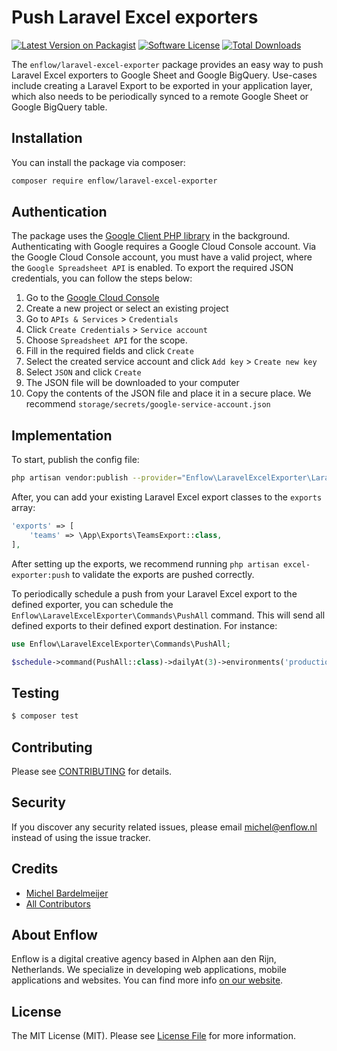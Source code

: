 # Push Laravel Excel exporters

[![Latest Version on Packagist](https://img.shields.io/packagist/v/enflow/laravel-excel-exporter.svg?style=flat-square)](https://packagist.org/packages/enflow/laravel-excel-exporter)
[![Software License](https://img.shields.io/badge/license-MIT-brightgreen.svg?style=flat-square)](LICENSE.md)
[![Total Downloads](https://img.shields.io/packagist/dt/enflow/laravel-excel-exporter.svg?style=flat-square)](https://packagist.org/packages/enflow/laravel-excel-exporter)

The `enflow/laravel-excel-exporter` package provides an easy way to push Laravel Excel exporters to Google Sheet and Google BigQuery. 
Use-cases include creating a Laravel Export to be exported in your application layer, which also needs to be periodically synced to a remote Google Sheet or Google BigQuery table.

## Installation
You can install the package via composer:

``` bash
composer require enflow/laravel-excel-exporter
```

## Authentication
The package uses the [Google Client PHP library](https://github.com/googleapis/google-api-php-client) in the background. Authenticating with Google requires a Google Cloud Console account. 
Via the Google Cloud Console account, you must have a valid project, where the `Google Spreadsheet API` is enabled. To export the required JSON credentials, you can follow the steps below:

1) Go to the [Google Cloud Console](https://console.cloud.google.com/)
2) Create a new project or select an existing project
3) Go to `APIs & Services` > `Credentials`
4) Click `Create Credentials` > `Service account`
5) Choose `Spreadsheet API` for the scope.
6) Fill in the required fields and click `Create`
7) Select the created service account and click `Add key` > `Create new key`
8) Select `JSON` and click `Create`
9) The JSON file will be downloaded to your computer
10) Copy the contents of the JSON file and place it in a secure place. We recommend `storage/secrets/google-service-account.json`

## Implementation

To start, publish the config file:

```bash
php artisan vendor:publish --provider="Enflow\LaravelExcelExporter\LaravelExcelExporterServiceProvider" --tag="config"
```

After, you can add your existing Laravel Excel export classes to the `exports` array:
```php
'exports' => [
    'teams' => \App\Exports\TeamsExport::class,
],
```

After setting up the exports, we recommend running `php artisan excel-exporter:push` to validate the exports are pushed correctly.

To periodically schedule a push from your Laravel Excel export to the defined exporter, you can schedule the `Enflow\LaravelExcelExporter\Commands\PushAll` command. This will send all defined exports to their defined export destination. For instance:

```php
use Enflow\LaravelExcelExporter\Commands\PushAll;

$schedule->command(PushAll::class)->dailyAt(3)->environments('production');
```

## Testing
``` bash
$ composer test
```

## Contributing
Please see [CONTRIBUTING](CONTRIBUTING.md) for details.

## Security
If you discover any security related issues, please email michel@enflow.nl instead of using the issue tracker.

## Credits
- [Michel Bardelmeijer](https://github.com/mbardelmeijer)
- [All Contributors](../../contributors)

## About Enflow
Enflow is a digital creative agency based in Alphen aan den Rijn, Netherlands. We specialize in developing web applications, mobile applications and websites. You can find more info [on our website](https://enflow.nl/en).

## License
The MIT License (MIT). Please see [License File](LICENSE.md) for more information.

